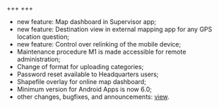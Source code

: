 +++
+++

- new feature: Map dashboard in Supervisor app;
- new feature: Destination view in external mapping app for any GPS location question;
- new feature: Control over relinking of the mobile device;
- Maintenance procedure M1 is made accessible for remote administration;
- Change of format for uploading categories;
- Password reset available to Headquarters users;
- Shapefile overlay for online map dashboard;
- Minimum version for Android Apps is now 6.0;
- other changes, bugfixes, and announcements: [view](/release-notes/version-23-04).
